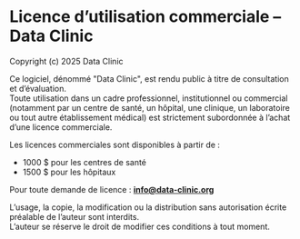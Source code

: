 # Licence d’utilisation commerciale – Data Clinic

Copyright (c) 2025 Data Clinic

Ce logiciel, dénommé "Data Clinic", est rendu public à titre de consultation et d’évaluation.  
Toute utilisation dans un cadre professionnel, institutionnel ou commercial (notamment par un centre de santé, un hôpital, une clinique, un laboratoire ou tout autre établissement médical) est strictement subordonnée à l’achat d’une licence commerciale.

Les licences commerciales sont disponibles à partir de :
- 1000 $ pour les centres de santé
- 1500 $ pour les hôpitaux

Pour toute demande de licence : **info@data-clinic.org**

L’usage, la copie, la modification ou la distribution sans autorisation écrite préalable de l’auteur sont interdits.  
L’auteur se réserve le droit de modifier ces conditions à tout moment.
